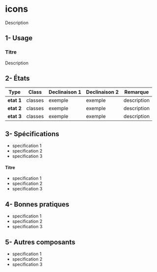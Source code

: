 # icons

Description


## 1- Usage

### Titre

Description


## 2- États

Type | Class | Declinaison 1 | Declinaison 2 | Remarque
------------ | ------------- | ------------- | ------------- | ------------- |
**etat 1** | classes | exemple | exemple | description
**etat 2** | classes | exemple | exemple | description
**etat 3** | classes | exemple | exemple | description


## 3- Spécifications

- specification 1
- specification 2
- specification 3

#### Titre

- specification 1
- specification 2
- specification 3


## 4- Bonnes pratiques

- specification 1
- specification 2
- specification 3


## 5- Autres composants

- specification 1
- specification 2
- specification 3
